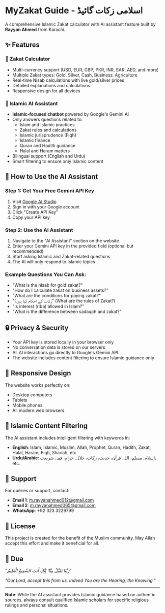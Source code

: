 # MyZakat Guide - اسلامی زکات گائیڈ

A comprehensive Islamic Zakat calculator with AI assistant feature built by **Rayyan Ahmed** from Karachi.

## ✨ Features

### 🧮 Zakat Calculator
- Multi-currency support (USD, EUR, GBP, PKR, INR, SAR, AED, and more)
- Multiple Zakat types: Gold, Silver, Cash, Business, Agriculture
- Real-time Nisab calculations with live gold/silver prices
- Detailed explanations and calculations
- Responsive design for all devices

### 🤖 Islamic AI Assistant
- **Islamic-focused chatbot** powered by Google's Gemini AI
- Only answers questions related to:
  - Islam and Islamic practices
  - Zakat rules and calculations
  - Islamic jurisprudence (Fiqh)
  - Islamic finance
  - Quran and Hadith guidance
  - Halal and Haram matters
- Bilingual support (English and Urdu)
- Smart filtering to ensure only Islamic content

## 🚀 How to Use the AI Assistant

### Step 1: Get Your Free Gemini API Key
1. Visit [Google AI Studio](https://makersuite.google.com/app/apikey)
2. Sign in with your Google account
3. Click "Create API Key"
4. Copy your API key

### Step 2: Use the AI Assistant
1. Navigate to the "AI Assistant" section on the website
2. Enter your Gemini API key in the provided field (optional but recommended)
3. Start asking Islamic and Zakat-related questions
4. The AI will only respond to Islamic topics

### Example Questions You Can Ask:
- "What is the nisab for gold zakat?"
- "How do I calculate zakat on business assets?"
- "What are the conditions for paying zakat?"
- "زکات کے احکام کیا ہیں؟" (What are the rules of Zakat?)
- "Is interest (riba) allowed in Islam?"
- "What is the difference between sadaqah and zakat?"

## 🔒 Privacy & Security

- Your API key is stored locally in your browser only
- No conversation data is stored on our servers
- All AI interactions go directly to Google's Gemini API
- The website includes content filtering to ensure Islamic guidance only

## 📱 Responsive Design

The website works perfectly on:
- Desktop computers
- Tablets
- Mobile phones
- All modern web browsers

## 🎯 Islamic Content Filtering

The AI assistant includes intelligent filtering with keywords in:
- **English**: Islam, Islamic, Muslim, Allah, Prophet, Quran, Hadith, Zakat, Halal, Haram, Fiqh, Shariah, etc.
- **Urdu/Arabic**: اسلام، مسلم، اللہ، قرآن، حدیث، زکات، حلال، حرام، فقہ، شریعت، etc.

## 🤝 Support

For queries or support, contact:
- **Email 1**: m.rayyanahmed012@gmail.com
- **Email 2**: m.rayyanahmed065@gmail.com
- **WhatsApp**: +92 323 3229799

## 📝 License

This project is created for the benefit of the Muslim community. May Allah accept this effort and make it beneficial for all.

## 🤲 Dua

*"رَبَّنَا تَقَبَّلْ مِنَّا ۖ إِنَّكَ أَنتَ السَّمِيعُ الْعَلِيمُ"*

*"Our Lord, accept this from us. Indeed You are the Hearing, the Knowing."*

---

**Note**: While the AI assistant provides Islamic guidance based on authentic sources, always consult qualified Islamic scholars for specific religious rulings and personal situations.